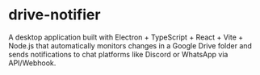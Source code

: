 # drive-notifier
A desktop application built with Electron + TypeScript + React + Vite + Node.js that automatically monitors changes in a Google Drive folder and sends notifications to chat platforms like Discord or WhatsApp via API/Webhook. 
